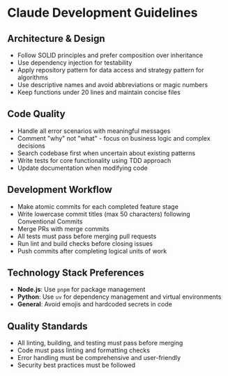 # Claude Development Guidelines

## Architecture & Design
- Follow SOLID principles and prefer composition over inheritance
- Use dependency injection for testability
- Apply repository pattern for data access and strategy pattern for algorithms
- Use descriptive names and avoid abbreviations or magic numbers
- Keep functions under 20 lines and maintain concise files

## Code Quality
- Handle all error scenarios with meaningful messages
- Comment "why" not "what" - focus on business logic and complex decisions
- Search codebase first when uncertain about existing patterns
- Write tests for core functionality using TDD approach
- Update documentation when modifying code

## Development Workflow
- Make atomic commits for each completed feature stage
- Write lowercase commit titles (max 50 characters) following Conventional Commits
- Merge PRs with merge commits
- All tests must pass before merging pull requests
- Run lint and build checks before closing issues
- Push commits after completing logical units of work

## Technology Stack Preferences
- **Node.js**: Use `pnpm` for package management
- **Python**: Use `uv` for dependency management and virtual environments
- **General**: Avoid emojis and hardcoded secrets in code

## Quality Standards
- All linting, building, and testing must pass before merging
- Code must pass linting and formatting checks
- Error handling must be comprehensive and user-friendly
- Security best practices must be followed
